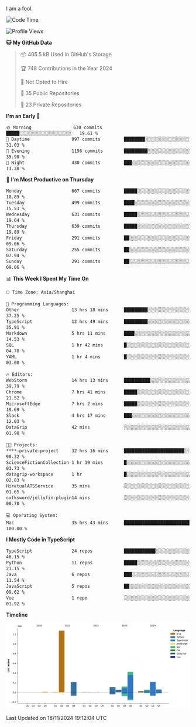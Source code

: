 I am a fool.

<!--START_SECTION:waka-->
![Code Time](http://img.shields.io/badge/Code%20Time-2%2C107%20hrs%2029%20mins-blue)

![Profile Views](http://img.shields.io/badge/Profile%20Views-1-blue)

**🐱 My GitHub Data** 

> 📦 405.5 kB Used in GitHub's Storage 
 > 
> 🏆 748 Contributions in the Year 2024
 > 
> 🚫 Not Opted to Hire
 > 
> 📜 35 Public Repositories 
 > 
> 🔑 23 Private Repositories 
 > 
**I'm an Early 🐤** 

```text
🌞 Morning                630 commits         █████░░░░░░░░░░░░░░░░░░░░   19.61 % 
🌆 Daytime                997 commits         ████████░░░░░░░░░░░░░░░░░   31.03 % 
🌃 Evening                1156 commits        █████████░░░░░░░░░░░░░░░░   35.98 % 
🌙 Night                  430 commits         ███░░░░░░░░░░░░░░░░░░░░░░   13.38 % 
```
📅 **I'm Most Productive on Thursday** 

```text
Monday                   607 commits         █████░░░░░░░░░░░░░░░░░░░░   18.89 % 
Tuesday                  499 commits         ████░░░░░░░░░░░░░░░░░░░░░   15.53 % 
Wednesday                631 commits         █████░░░░░░░░░░░░░░░░░░░░   19.64 % 
Thursday                 639 commits         █████░░░░░░░░░░░░░░░░░░░░   19.89 % 
Friday                   291 commits         ██░░░░░░░░░░░░░░░░░░░░░░░   09.06 % 
Saturday                 255 commits         ██░░░░░░░░░░░░░░░░░░░░░░░   07.94 % 
Sunday                   291 commits         ██░░░░░░░░░░░░░░░░░░░░░░░   09.06 % 
```


📊 **This Week I Spent My Time On** 

```text
🕑︎ Time Zone: Asia/Shanghai

💬 Programming Languages: 
Other                    13 hrs 18 mins      █████████░░░░░░░░░░░░░░░░   37.25 % 
TypeScript               12 hrs 49 mins      █████████░░░░░░░░░░░░░░░░   35.91 % 
Markdown                 5 hrs 11 mins       ████░░░░░░░░░░░░░░░░░░░░░   14.53 % 
SQL                      1 hr 42 mins        █░░░░░░░░░░░░░░░░░░░░░░░░   04.78 % 
YAML                     1 hr 4 mins         █░░░░░░░░░░░░░░░░░░░░░░░░   03.00 % 

🔥 Editors: 
WebStorm                 14 hrs 13 mins      ██████████░░░░░░░░░░░░░░░   39.79 % 
Chrome                   7 hrs 41 mins       █████░░░░░░░░░░░░░░░░░░░░   21.52 % 
MicrosoftEdge            7 hrs 2 mins        █████░░░░░░░░░░░░░░░░░░░░   19.69 % 
Slack                    4 hrs 17 mins       ███░░░░░░░░░░░░░░░░░░░░░░   12.03 % 
DataGrip                 42 mins             ░░░░░░░░░░░░░░░░░░░░░░░░░   01.98 % 

🐱‍💻 Projects: 
****-private-project     32 hrs 16 mins      ███████████████████████░░   90.32 % 
ScienceFictionCollection 1 hr 19 mins        █░░░░░░░░░░░░░░░░░░░░░░░░   03.73 % 
datagrip-workspace       1 hr                █░░░░░░░░░░░░░░░░░░░░░░░░   02.83 % 
HiretualATSService       35 mins             ░░░░░░░░░░░░░░░░░░░░░░░░░   01.65 % 
cxfksword/jellyfin-plugin14 mins             ░░░░░░░░░░░░░░░░░░░░░░░░░   00.70 % 

💻 Operating System: 
Mac                      35 hrs 43 mins      █████████████████████████   100.00 % 
```

**I Mostly Code in TypeScript** 

```text
TypeScript               24 repos            ████████████░░░░░░░░░░░░░   46.15 % 
Python                   11 repos            █████░░░░░░░░░░░░░░░░░░░░   21.15 % 
Java                     6 repos             ███░░░░░░░░░░░░░░░░░░░░░░   11.54 % 
JavaScript               5 repos             ██░░░░░░░░░░░░░░░░░░░░░░░   09.62 % 
Vue                      1 repo              ░░░░░░░░░░░░░░░░░░░░░░░░░   01.92 % 
```



**Timeline**

![Lines of Code chart](https://raw.githubusercontent.com/VeejaLiu/VeejaLiu/master/assets/bar_graph.png)


 Last Updated on 18/11/2024 19:12:04 UTC
<!--END_SECTION:waka-->
